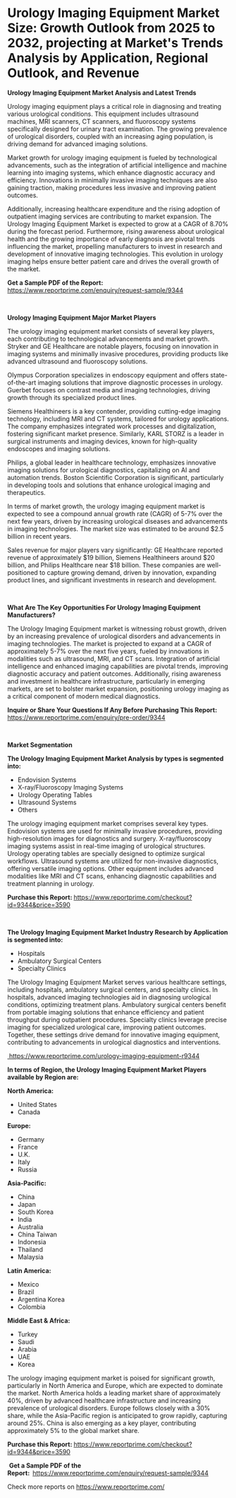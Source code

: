 <p><h1>Urology Imaging Equipment Market Size: Growth Outlook from 2025 to 2032, projecting at Market's Trends Analysis by Application, Regional Outlook, and Revenue</h1></p><p><strong>Urology Imaging Equipment Market Analysis and Latest Trends</strong></p>
<p><p>Urology imaging equipment plays a critical role in diagnosing and treating various urological conditions. This equipment includes ultrasound machines, MRI scanners, CT scanners, and fluoroscopy systems specifically designed for urinary tract examination. The growing prevalence of urological disorders, coupled with an increasing aging population, is driving demand for advanced imaging solutions. </p><p>Market growth for urology imaging equipment is fueled by technological advancements, such as the integration of artificial intelligence and machine learning into imaging systems, which enhance diagnostic accuracy and efficiency. Innovations in minimally invasive imaging techniques are also gaining traction, making procedures less invasive and improving patient outcomes. </p><p>Additionally, increasing healthcare expenditure and the rising adoption of outpatient imaging services are contributing to market expansion. The Urology Imaging Equipment Market is expected to grow at a CAGR of 8.70% during the forecast period. Furthermore, rising awareness about urological health and the growing importance of early diagnosis are pivotal trends influencing the market, propelling manufacturers to invest in research and development of innovative imaging technologies. This evolution in urology imaging helps ensure better patient care and drives the overall growth of the market.</p></p>
<p><strong>Get a Sample PDF of the Report:&nbsp;</strong> <a href="https://www.reportprime.com/enquiry/request-sample/9344?utm_campaign=3561&utm_medium=2&utm_source=Github&utm_content=ia&utm_term=20032025&utm_id=urology-imaging-equipment">https://www.reportprime.com/enquiry/request-sample/9344</a></p>
<p>&nbsp;</p>
<p><strong>Urology Imaging Equipment Major Market Players</strong></p>
<p><p>The urology imaging equipment market consists of several key players, each contributing to technological advancements and market growth. Stryker and GE Healthcare are notable players, focusing on innovation in imaging systems and minimally invasive procedures, providing products like advanced ultrasound and fluoroscopy solutions.</p><p>Olympus Corporation specializes in endoscopy equipment and offers state-of-the-art imaging solutions that improve diagnostic processes in urology. Guerbet focuses on contrast media and imaging technologies, driving growth through its specialized product lines.</p><p>Siemens Healthineers is a key contender, providing cutting-edge imaging technology, including MRI and CT systems, tailored for urology applications. The company emphasizes integrated work processes and digitalization, fostering significant market presence. Similarly, KARL STORZ is a leader in surgical instruments and imaging devices, known for high-quality endoscopes and imaging solutions.</p><p>Philips, a global leader in healthcare technology, emphasizes innovative imaging solutions for urological diagnostics, capitalizing on AI and automation trends. Boston Scientific Corporation is significant, particularly in developing tools and solutions that enhance urological imaging and therapeutics.</p><p>In terms of market growth, the urology imaging equipment market is expected to see a compound annual growth rate (CAGR) of 5-7% over the next few years, driven by increasing urological diseases and advancements in imaging technologies. The market size was estimated to be around $2.5 billion in recent years.</p><p>Sales revenue for major players vary significantly: GE Healthcare reported revenue of approximately $19 billion, Siemens Healthineers around $20 billion, and Philips Healthcare near $18 billion. These companies are well-positioned to capture growing demand, driven by innovation, expanding product lines, and significant investments in research and development.</p></p>
<p>&nbsp;</p>
<p><strong>What Are The Key Opportunities For Urology Imaging Equipment Manufacturers?</strong></p>
<p><p>The Urology Imaging Equipment market is witnessing robust growth, driven by an increasing prevalence of urological disorders and advancements in imaging technologies. The market is projected to expand at a CAGR of approximately 5-7% over the next five years, fueled by innovations in modalities such as ultrasound, MRI, and CT scans. Integration of artificial intelligence and enhanced imaging capabilities are pivotal trends, improving diagnostic accuracy and patient outcomes. Additionally, rising awareness and investment in healthcare infrastructure, particularly in emerging markets, are set to bolster market expansion, positioning urology imaging as a critical component of modern medical diagnostics.</p></p>
<p><strong>Inquire or Share Your Questions If Any Before Purchasing This Report:</strong> <a href="https://www.reportprime.com/enquiry/pre-order/9344?utm_campaign=3561&utm_medium=2&utm_source=Github&utm_content=ia&utm_term=20032025&utm_id=urology-imaging-equipment">https://www.reportprime.com/enquiry/pre-order/9344</a></p>
<p>&nbsp;</p>
<p><strong>Market Segmentation</strong></p>
<p><strong>The Urology Imaging Equipment Market Analysis by types is segmented into:</strong></p>
<p><ul><li>Endovision Systems</li><li>X-ray/Fluoroscopy Imaging Systems</li><li>Urology Operating Tables</li><li>Ultrasound Systems</li><li>Others</li></ul></p>
<p><p>The urology imaging equipment market comprises several key types. Endovision systems are used for minimally invasive procedures, providing high-resolution images for diagnostics and surgery. X-ray/fluoroscopy imaging systems assist in real-time imaging of urological structures. Urology operating tables are specially designed to optimize surgical workflows. Ultrasound systems are utilized for non-invasive diagnostics, offering versatile imaging options. Other equipment includes advanced modalities like MRI and CT scans, enhancing diagnostic capabilities and treatment planning in urology.</p></p>
<p><strong>Purchase this Report:&nbsp;</strong><a href="https://www.reportprime.com/checkout?id=9344&price=3590&utm_campaign=3561&utm_medium=2&utm_source=Github&utm_content=ia&utm_term=20032025&utm_id=urology-imaging-equipment">https://www.reportprime.com/checkout?id=9344&price=3590</a></p>
<p>&nbsp;</p>
<p><strong>The Urology Imaging Equipment Market Industry Research by Application is segmented into:</strong></p>
<p><ul><li>Hospitals</li><li>Ambulatory Surgical Centers</li><li>Specialty Clinics</li></ul></p>
<p><p>The Urology Imaging Equipment Market serves various healthcare settings, including hospitals, ambulatory surgical centers, and specialty clinics. In hospitals, advanced imaging technologies aid in diagnosing urological conditions, optimizing treatment plans. Ambulatory surgical centers benefit from portable imaging solutions that enhance efficiency and patient throughput during outpatient procedures. Specialty clinics leverage precise imaging for specialized urological care, improving patient outcomes. Together, these settings drive demand for innovative imaging equipment, contributing to advancements in urological diagnostics and interventions.</p></p>
<p><a href="https://www.reportprime.com/urology-imaging-equipment-r9344?utm_campaign=3561&utm_medium=2&utm_source=Github&utm_content=ia&utm_term=20032025&utm_id=urology-imaging-equipment">&nbsp;https://www.reportprime.com/urology-imaging-equipment-r9344</a></p>
<p><strong>In terms of Region, the Urology Imaging Equipment Market Players available by Region are:</strong></p>
<p>
    <p> <strong> North America: </strong>
        <ul>
            <li>United States</li>
            <li>Canada</li>
        </ul>
        </p> 
    <p> <strong> Europe: </strong>
        <ul>
            <li>Germany</li>
            <li>France</li>
            <li>U.K.</li>
            <li>Italy</li>
            <li>Russia</li>
        </ul>
        </p> 
    <p> <strong> Asia-Pacific: </strong>
        <ul>
            <li>China</li>
            <li>Japan</li>
            <li>South Korea</li>
            <li>India</li>
            <li>Australia</li>
            <li>China Taiwan</li>
            <li>Indonesia</li>
            <li>Thailand</li>
            <li>Malaysia</li>
        </ul>
        </p> 
    <p> <strong> Latin America: </strong>
        <ul>
            <li>Mexico</li>
            <li>Brazil</li>
            <li>Argentina Korea</li>
            <li>Colombia</li>
        </ul>
        </p> 
    <p> <strong> Middle East & Africa: </strong>
        <ul>
            <li>Turkey</li>
            <li>Saudi</li>
            <li>Arabia</li>
            <li>UAE</li>
            <li>Korea</li>
        </ul>
    </p>
    </p>
<p><p>The urology imaging equipment market is poised for significant growth, particularly in North America and Europe, which are expected to dominate the market. North America holds a leading market share of approximately 40%, driven by advanced healthcare infrastructure and increasing prevalence of urological disorders. Europe follows closely with a 30% share, while the Asia-Pacific region is anticipated to grow rapidly, capturing around 25%. China is also emerging as a key player, contributing approximately 5% to the global market share.</p></p>
<p><strong>Purchase this Report: </strong><a href="https://www.reportprime.com/checkout?id=9344&price=3590&utm_campaign=3561&utm_medium=2&utm_source=Github&utm_content=ia&utm_term=20032025&utm_id=urology-imaging-equipment">https://www.reportprime.com/checkout?id=9344&price=3590</a></p>
<p>&nbsp;<strong>Get a Sample PDF of the Report:&nbsp;&nbsp;</strong><a href="https://www.reportprime.com/enquiry/request-sample/9344?utm_campaign=3561&utm_medium=2&utm_source=Github&utm_content=ia&utm_term=20032025&utm_id=urology-imaging-equipment">https://www.reportprime.com/enquiry/request-sample/9344</a></p>
<p><strong></strong></p>
<p>Check more reports on <a href="https://www.reportprime.com/?utm_campaign=3561&utm_medium=2&utm_source=Github&utm_content=ia&utm_term=20032025&utm_id=urology-imaging-equipment">https://www.reportprime.com/</a></p>